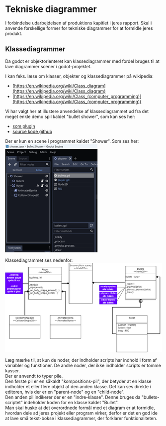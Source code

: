 <h1>Tekniske diagrammer</h1>

I forbindelse udarbejdelsen af produktions kapitlet i jeres rapport. Skal i anvende forskellige former for tekniske diagrammer for at formidle jeres produkt.

## Klassediagrammer
Da godot er objektorienteret kan klassediagrammer med fordel bruges til at lave diagrammer scener i godot-projektet.

I kan feks. læse om klasser, objekter og klassediagrammer på wikipedia: 
- [https://en.wikipedia.org/wiki/Class_diagram](https://en.wikipedia.org/wiki/Class_diagram)
- [https://en.wikipedia.org/wiki/Class_(computer_programming)](https://en.wikipedia.org/wiki/Class_(computer_programming))

Vi har valgt her at illustere anvendelse af klassediagrammet ud fra det meget enkle demo spil kaldet "bullet shower", som kan ses her:
- [som plugin](https://godotengine.org/asset-library/asset/887)
- [source kode github](https://github.com/godotengine/godot-demo-projects/blob/master/2d/bullet_shower/README.md) 

Der er kun en scene i programmet kaldet "Shower". Som ses her:
![shower](ShowerSceneGodot2.png)

Klassediagrammet ses nedenfor:  
![klassediagram](klasse_diagram.png)

Læg mærke til, at kun de noder, der indholder scripts har indhold i form af variabler og funktioner. De andre noder, der ikke indholder scripts er tomme kasser.   
Der er anvendt to typer pile.    
Den første pil er en såkaldt "kompositions-pil", der betyder at en klasse indholder et eller flere objekt af den anden klasse. Det kan ses direkte i editoren, hvis der er en "parent-node" og en "child-node".    
Den anden pil indikerer der er en "indre-klasse". Denne bruges da "bullets-scriptet" indeholder koden for en klasse kaldet "Bullet".       
Man skal huske at det overordnede formål med et diagram er at formidle, hvordan dele ad jeres projekt eller program virker, derfor er det en god ide at lave små tekst-bokse i klassediagrammer, der forklarer funktionaliteten.


